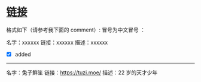 # [链接](https://github.com/dululu/notes/issues/7)

格式如下（请参考我下面的 comment）:
冒号为中文冒号 ：

名字：xxxxxx
链接：xxxxxx
描述：xxxxxx

- [X] added

---

名字：兔子鮮笙
链接：https://tuzi.moe/
描述：22 岁的天才少年